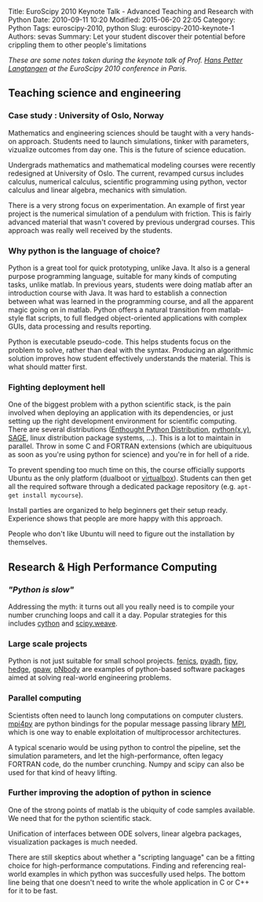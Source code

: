Title: EuroScipy 2010 Keynote Talk - Advanced Teaching and Research with Python 
Date: 2010-09-11 10:20
Modified: 2015-06-20 22:05
Category: Python
Tags: euroscipy-2010, python
Slug: euroscipy-2010-keynote-1
Authors: sevas
Summary: Let your student discover their potential before crippling them to other people's limitations


*These are some notes taken during the keynote talk of Prof.
[Hans Petter Langtangen](http://vefur.simula.no/~hpl/) at the
EuroScipy 2010 conference in Paris.*



## Teaching science and engineering

### Case study : University of Oslo, Norway

Mathematics and engineering sciences should be taught with a very
hands-on approach. Students need to launch simulations, tinker
with parameters, vizualize outcomes from day one. This is the
future of science education.

Undergrads mathematics and mathematical modeling courses were recently
redesigned at University of Oslo.
The current, revamped cursus includes calculus, numerical calculus,
scientific programming using python, 
vector calculus and linear algebra, mechanics with simulation.

There is a very strong focus on experimentation.
An example of first year project is the numerical simulation of a
pendulum with friction. This is fairly advanced material that wasn't
covered by previous undergrad courses. This approach was really well
received by the students.



### Why python is the language of choice?

Python is a great tool for quick prototyping, unlike Java. It also is a
general purpose programming language, suitable for many kinds of computing tasks,
unlike matlab.
In previous years, students were doing matlab after an introduction
course with Java. It was hard to establish a connection between what
was learned in the programming course, and all the apparent magic going on in matlab. 
Python offers a natural transition from matlab-style flat
scripts, to full fledged object-oriented applications with complex
GUIs, data processing and results reporting.

Python is executable pseudo-code. This helps students focus on the problem
to solve, rather than deal with the syntax. Producing an algorithmic
solution improves how student effectively understands the material. This
is what should matter first.



### Fighting deployment hell

One of the biggest problem with a python scientific stack, is the pain involved
when deploying an application with its dependencies, or just
setting up the right development environment for scientific computing.
There are several distributions ([Enthought Python Distribution](http://www.enthought.com/products/epd.php), [python(x,y)](http://www.pythonxy.com/), [SAGE](http://www.sagemath.org/), linux distribution
package systems, ...). This is a lot to maintain in parallel.
Throw in some C and FORTRAN extensions (which are ubiquituous as soon
as you're using python for science) and you're in for hell of a
ride.

To prevent spending too much time on this, the course officially
supports Ubuntu as the only platform (dualboot or
[virtualbox](http://www.virtualbox.org/)). Students can then get all
the required software through a dedicated package repository (e.g. `apt-get install
mycourse`).

Install parties are organized to help beginners get their setup ready.
Experience shows that people are more happy with this approach.

People who don't like Ubuntu will need to figure out the installation by themselves.



## Research & High Performance Computing


### *"Python is slow"*

Addressing the myth: it turns out all you really need
is to compile your number crunching loops and call it a day. Popular strategies for
this includes [cython](http://www.cython.org/) and
[scipy.weave](http://www.scipy.org/Weave). 



### Large scale projects

Python is not just suitable for small school projects. 
[fenics](http://www.fenicsproject.org), [pyadh](https://adh.usace.army.mil/pyadh/),
[fipy](http://www.ctcms.nist.gov/fipy/), [hedge](http://mathema.tician.de/software/hedge),
[gpaw](https://wiki.fysik.dtu.dk/gpaw/),
[pNbody](http://obswww.unige.ch/~revaz/pNbody/) are examples of
python-based software packages aimed at solving real-world engineering
problems. 



### Parallel computing

Scientists often need to launch long computations on computer
clusters. 
[mpi4py](http://mpi4py.scipy.org/docs/usrman/index.html) are python
bindings for the popular message passing library
[MPI](http://www.mpi-forum.org/), which is one way to enable
exploitation of multiprocessor architectures.

A typical scenario would be using python to control the pipeline, set
the simulation parameters, and let the high-performance, often legacy FORTRAN code, do
the number crunching. Numpy and scipy can also be used for
that kind of heavy lifting.


### Further improving the adoption of python in science

One of the strong points of matlab is the ubiquity of code samples
available. We need that for the python scientific stack. 

Unification of interfaces between
ODE solvers, linear algebra packages, visualization packages is much
needed.

There are still skeptics about whether a "scripting language" can be a
fitting choice for high-performance computations. Finding and referencing
real-world examples in which python was succesfully used helps. The
bottom line being that one doesn't need to write the whole application
in C or C++ for it to be fast.



